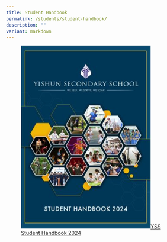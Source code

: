 ```yaml
---
title: Student Handbook
permalink: /students/student-handbook/
description: ""
variant: markdown
---
```

<figure><a href="/files/YSS/Student_Handbook_for_2024_v3_3.pdf">
<img src="/images/YSS/SchoolHandbook24.jpg" style="width:350px;">YSS Student Handbook 2024</a></figure>